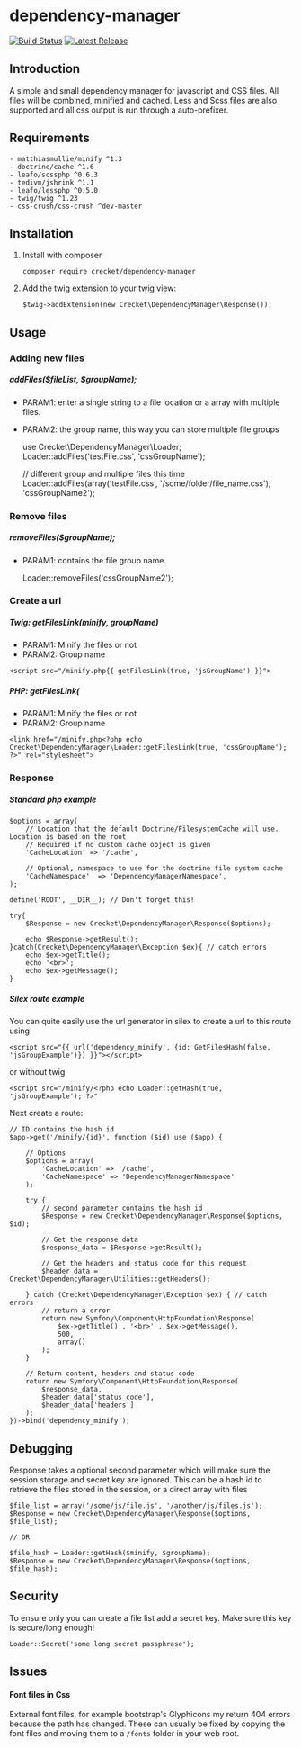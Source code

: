 # dependency-manager

[![Build Status](https://travis-ci.org/Crecket/dependency-manager.svg?branch=master)](https://travis-ci.org/Crecket/dependency-manager) [![Latest Release](https://img.shields.io/github/release/crecket/Dependency-manager.svg)](https://github.com/Crecket/dependency-manager)

## Introduction
A simple and small dependency manager for javascript and CSS files. All files will be combined, minified and cached. Less and Scss files are also supported and all css output is run through a auto-prefixer.

## Requirements

    - matthiasmullie/minify ^1.3
    - doctrine/cache ^1.6
    - leafo/scssphp ^0.6.3
    - tedivm/jshrink ^1.1
    - leafo/lessphp ^0.5.0
    - twig/twig ^1.23
    - css-crush/css-crush ^dev-master

## Installation

1. Install with composer
    
    `composer require crecket/dependency-manager`

2. Add the twig extension to your twig view:

    `$twig->addExtension(new Crecket\DependencyManager\Response());`

## Usage


### Adding new files

##### addFiles($fileList, $groupName);

- PARAM1:  enter a single string to a file location or a array with multiple files.
- PARAM2:  the group name, this way you can store multiple file groups


    use Crecket\DependencyManager\Loader;
    Loader::addFiles('testFile.css', 'cssGroupName');
    
    // different group and multiple files this time
    Loader::addFiles(array('testFile.css', '/some/folder/file_name.css'), 'cssGroupName2'); 
    
### Remove files
    
##### removeFiles($groupName);

- PARAM1: contains the file group name.


    Loader::removeFiles('cssGroupName2');

### Create a url

##### Twig: getFilesLink(minify, groupName)

- PARAM1: Minify the files or not
- PARAM2: Group name

`<script src="/minify.php{{ getFilesLink(true, 'jsGroupName') }}">`

##### PHP: getFilesLink(

- PARAM1: Minify the files or not
- PARAM2: Group name

`<link href="/minify.php<?php echo Crecket\DependencyManager\Loader::getFilesLink(true, 'cssGroupName'); ?>" rel="stylesheet">`


### Response 

##### Standard php example

    $options = array(
        // Location that the default Doctrine/FilesystemCache will use. Location is based on the root
        // Required if no custom cache object is given
        'CacheLocation' => '/cache',

        // Optional, namespace to use for the doctrine file system cache
        'CacheNamespace'  => 'DependencyManagerNamespace',
    );
    
    define('ROOT', __DIR__); // Don't forget this! 
    
    try{
        $Response = new Crecket\DependencyManager\Response($options);
        
        echo $Response->getResult();
    }catch(Crecket\DependencyManager\Exception $ex){ // catch errors
        echo $ex->getTitle();
        echo '<br>';
        echo $ex->getMessage();
    }

##### Silex route example

You can quite easily use the url generator in silex to create a url to this route using

    <script src="{{ url('dependency_minify', {id: GetFilesHash(false, 'jsGroupExample')}) }}"></script>

or without twig

    <script src="/minify/<?php echo Loader::getHash(true, 'jsGroupExample'); ?>"

Next create a route: 

    // ID contains the hash id
    $app->get('/minify/{id}', function ($id) use ($app) {
    
        // Options
        $options = array(
            'CacheLocation' => '/cache',
            'CacheNamespace' => 'DependencyManagerNamespace'
        );
    
        try {
            // second parameter contains the hash id
            $Response = new Crecket\DependencyManager\Response($options, $id);
    
            // Get the response data
            $response_data = $Response->getResult();
    
            // Get the headers and status code for this request
            $header_data = Crecket\DependencyManager\Utilities::getHeaders();
    
        } catch (Crecket\DependencyManager\Exception $ex) { // catch errors
            // return a error
            return new Symfony\Component\HttpFoundation\Response(
                $ex->getTitle() . '<br>' . $ex->getMessage(),
                500,
                array()
            );
        }
        
        // Return content, headers and status code
        return new Symfony\Component\HttpFoundation\Response(
            $response_data,
            $header_data['status_code'],
            $header_data['headers']
        );
    })->bind('dependency_minify');


## Debugging

Response takes a optional second parameter which will make sure the session storage and secret key are ignored. This can be a hash id to retrieve the files stored in the session, or a direct array with files

    $file_list = array('/some/js/file.js', '/another/js/files.js');
    $Response = new Crecket\DependencyManager\Response($options, $file_list);
    
    // OR
    
    $file_hash = Loader::getHash($minify, $groupName);
    $Response = new Crecket\DependencyManager\Response($options, $file_hash);
    


## Security

To ensure only you can create a file list add a secret key. Make sure this key is secure/long enough!

`Loader::Secret('some long secret passphrase');`

## Issues

#### Font files in Css
External font files, for example bootstrap's Glyphicons my return 404 errors because the path has changed. These can usually be fixed by copying the font files and moving them to a `/fonts` folder in your web root.
